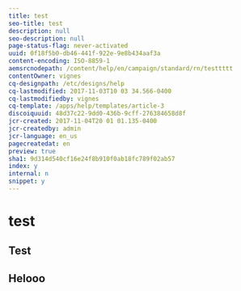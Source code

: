 ```yaml
---
title: test
seo-title: test
description: null
seo-description: null
page-status-flag: never-activated
uuid: 0f18f5b0-db46-441f-922e-9e8b434aaf3a
content-encoding: ISO-8859-1
aemsrcnodepath: /content/help/en/campaign/standard/rn/testtttt
contentOwner: vignes
cq-designpath: /etc/designs/help
cq-lastmodified: 2017-11-03T10 03 34.566-0400
cq-lastmodifiedby: vignes
cq-template: /apps/help/templates/article-3
discoiquuid: 48d37c22-9dd0-436b-9cff-276384658d8f
jcr-created: 2017-11-04T20 01 01.135-0400
jcr-createdby: admin
jcr-language: en_us
pagecreatedat: en
preview: true
sha1: 9d314d540cf16e24f8b910f0ab18fc789f02ab57
index: y
internal: n
snippet: y
---
```


# test

## Test

## Helooo

